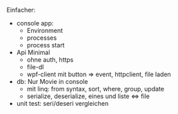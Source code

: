 Einfacher:

- console app: 
  - Environment
  - processes
  - process start
- Api Minimal
  - ohne auth, https
  - file-dl
  - wpf-client mit button => event, httpclient, file laden
- db: Nur Movie in console
  - mit linq: from syntax, sort, where, group, update
  - serialize, deserialize, eines und liste <=> file
- unit test: seri/deseri vergleichen


